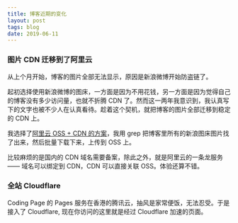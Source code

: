 ```yaml
---
title: 博客近期的变化
layout: post
tags: blog
date: 2019-06-11
---
```


### 图片 CDN 迁移到了阿里云

从上个月开始，博客的图片全部无法显示，原因是新浪微博开始防盗链了。

起初选择使用新浪微博的图床，一方面是因为不用花钱，另一方面是因为觉得自己的博客没有多少访问量，也就不折腾 CDN 了。然而这一两年我意识到，我认真写下的文字也被不少人在认真看待。趁着这个契机，就把博客的图片全部迁移到稳定的 CDN 上。

我选择了[阿里云 OSS + CDN 的方案](/link/aliyun)，我用 grep 把博客里所有的新浪图床图片找了出来，然后批量下载下来，上传到 OSS 上。

比较麻烦的是国内的 CDN 域名需要备案，除此之外，就是阿里云的一条龙服务 —— 域名可以绑定到 CDN，CDN 可以直接关联 OSS。体验还算不错。

### 全站 Cloudflare

Coding Page 的 Pages 服务在香港的腾讯云，抽风是家常便饭，无法忍受。于是接入了 Cloudflare, 现在你访问的这里就是经过 Cloudflare 加速的页面。

